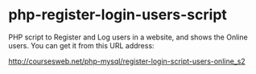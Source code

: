 php-register-login-users-script
===============================

PHP script to Register and Log users in a website, and shows the Online users.
You can get it from this URL address:

 http://coursesweb.net/php-mysql/register-login-script-users-online_s2